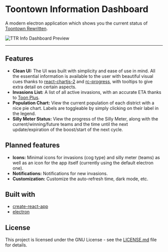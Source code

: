 # Toontown Information Dashboard

A modern electron application which shows you the current status of [Toontown Rewritten](https://toon.town).

![TTR Info Dashboard Preview](https://files.catbox.moe/bzi86a.png)

---

## Features

- **Clean UI:** The UI was built with simplicity and ease of use in mind. All the essential information is available to the user with beautiful visual cues thanks to [react-chartjs-2](https://github.com/jerairrest/react-chartjs-2) and [rc-progress](https://github.com/react-component/progress), with tooltips to give extra detail on certain aspects.
- **Invasions List:** A list of all active invasions, with an accurate ETA thanks to [Toon Plus](https://toon.plus/invasions).
- **Population Chart:** View the current population of each district with a nice pie chart. Labels are toggleable by simply clicking on their label in the legend.
- **Silly Meter Status:** View the progress of the Silly Meter, along with the current/winning/future teams and the time until the next update/expiration of the boost/start of the next cycle.

## Planned features

- **Icons:** Minimal icons for invasions (cog type) and silly meter (teams) as well as an icon for the app itself (currently using the default electron one).
- **Notifications:** Notifications for new invasions.
- **Customization:** Customize the auto-refresh time, dark mode, etc.

## Built with

- [create-react-app](https://github.com/facebookincubator/create-react-app)
- [electron](https://github.com/electron/electron)

## License

This project is licensed under the GNU License - see the [LICENSE.md](https://github.com/darkhappy/ttrinfo-app/blob/master/LICENSE) file for details.
